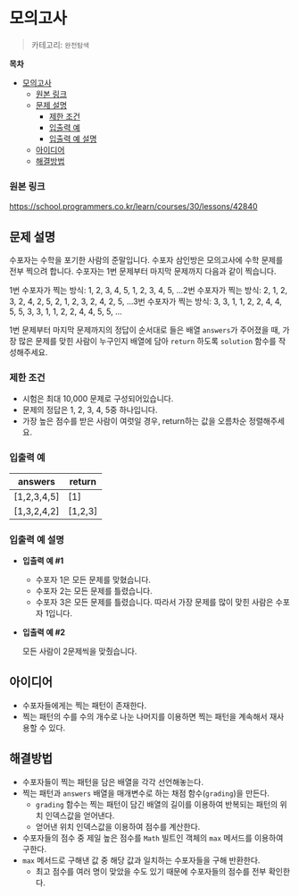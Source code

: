 # 모의고사

> 카테고리: `완전탐색`

**목차**

- [모의고사](#모의고사)
  - [원본 링크](#원본-링크)
  - [문제 설명](#문제-설명)
    - [제한 조건](#제한-조건)
    - [입출력 예](#입출력-예)
    - [입출력 예 설명](#입출력-예-설명)
  - [아이디어](#아이디어)
  - [해결방법](#해결방법)

### 원본 링크

https://school.programmers.co.kr/learn/courses/30/lessons/42840

## 문제 설명

수포자는 수학을 포기한 사람의 준말입니다. 수포자 삼인방은 모의고사에 수학 문제를 전부 찍으려 합니다. 수포자는 1번 문제부터 마지막 문제까지 다음과 같이 찍습니다.

1번 수포자가 찍는 방식: 1, 2, 3, 4, 5, 1, 2, 3, 4, 5, ...2번 수포자가 찍는 방식: 2, 1, 2, 3, 2, 4, 2, 5, 2, 1, 2, 3, 2, 4, 2, 5, ...3번 수포자가 찍는 방식: 3, 3, 1, 1, 2, 2, 4, 4, 5, 5, 3, 3, 1, 1, 2, 2, 4, 4, 5, 5, ...

1번 문제부터 마지막 문제까지의 정답이 순서대로 들은 배열 `answers`가 주어졌을 때, 가장 많은 문제를 맞힌 사람이 누구인지 배열에 담아 `return` 하도록 `solution` 함수를 작성해주세요.

### 제한 조건

- 시험은 최대 10,000 문제로 구성되어있습니다.
- 문제의 정답은 1, 2, 3, 4, 5중 하나입니다.
- 가장 높은 점수를 받은 사람이 여럿일 경우, return하는 값을 오름차순 정렬해주세요.

### 입출력 예

| answers     | return  |
| ----------- | ------- |
| [1,2,3,4,5] | [1]     |
| [1,3,2,4,2] | [1,2,3] |

### 입출력 예 설명

- **입출력 예 #1**

  - 수포자 1은 모든 문제를 맞혔습니다.
  - 수포자 2는 모든 문제를 틀렸습니다.
  - 수포자 3은 모든 문제를 틀렸습니다.
    따라서 가장 문제를 많이 맞힌 사람은 수포자 1입니다.

- **입출력 예 #2**

  모든 사람이 2문제씩을 맞췄습니다.

## 아이디어

- 수포자들에게는 찍는 패턴이 존재한다.
- 찍는 패턴의 수를 수의 개수로 나눈 나머지를 이용하면 찍는 패턴을 계속해서 재사용할 수 있다.

## 해결방법

- 수포자들이 찍는 패턴을 담은 배열을 각각 선언해놓는다.
- 찍는 패턴과 `answers` 배열을 매개변수로 하는 채점 함수(`grading`)을 만든다.
  - `grading` 함수는 찍는 패턴이 담긴 배열의 길이를 이용하여 반복되는 패턴의 위치 인덱스값을 얻어낸다.
  - 얻어낸 위치 인덱스값을 이용하여 점수를 계산한다.
- 수포자들의 점수 중 제일 높은 점수를 `Math` 빌트인 객체의 `max` 메서드를 이용하여 구한다.
- `max` 메서드로 구해낸 값 중 해당 값과 일치하는 수포자들을 구해 반환한다.
  - 최고 점수를 여러 명이 맞았을 수도 있기 때문에 수포자들의 점수를 전부 확인한다.
